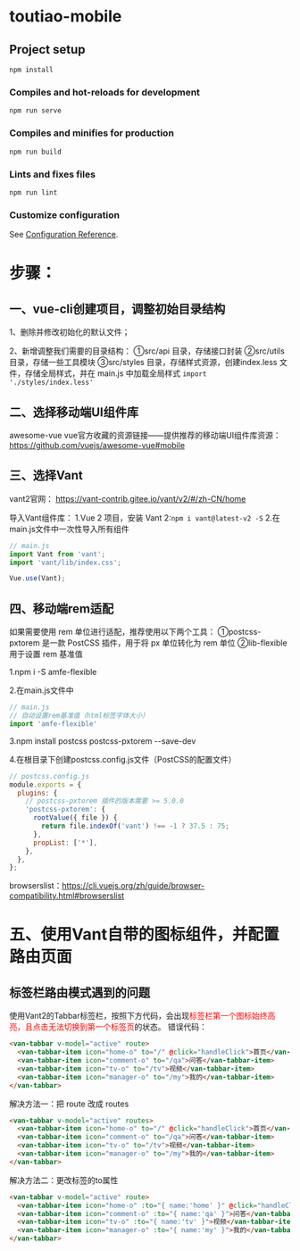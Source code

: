 # toutiao-mobile

## Project setup
```
npm install
```

### Compiles and hot-reloads for development
```
npm run serve
```

### Compiles and minifies for production
```
npm run build
```

### Lints and fixes files
```
npm run lint
```

### Customize configuration
See [Configuration Reference](https://cli.vuejs.org/config/).
# 步骤：
## 一、vue-cli创建项目，调整初始目录结构
1、删除并修改初始化的默认文件；

2、新增调整我们需要的目录结构：
①src/api 目录，存储接口封装
②src/utils 目录，存储一些工具模块
③src/styles 目录，存储样式资源，创建index.less 文件，存储全局样式，并在 main.js 中加载全局样式 ```import './styles/index.less'```
## 二、选择移动端UI组件库
awesome-vue vue官方收藏的资源链接——提供推荐的移动端UI组件库资源：
https://github.com/vuejs/awesome-vue#mobile
## 三、选择Vant
vant2官网：
https://vant-contrib.gitee.io/vant/v2/#/zh-CN/home

导入Vant组件库：
1.Vue 2 项目，安装 Vant 2:```npm i vant@latest-v2 -S```
2.在main.js文件中一次性导入所有组件
```js
// main.js
import Vant from 'vant';
import 'vant/lib/index.css';

Vue.use(Vant);
```
## 四、移动端rem适配
如果需要使用 rem 单位进行适配，推荐使用以下两个工具：
①postcss-pxtorem 是一款 PostCSS 插件，用于将 px 单位转化为 rem 单位
②lib-flexible 用于设置 rem 基准值

1.npm i -S amfe-flexible

2.在main.js文件中
```js
// main.js
// 自动设置rem基准值（html标签字体大小）
import 'amfe-flexible'
```
3.npm install postcss postcss-pxtorem --save-dev

4.在根目录下创建postcss.config.js文件（PostCSS的配置文件）
```js
// postcss.config.js
module.exports = {
  plugins: {
    // postcss-pxtorem 插件的版本需要 >= 5.0.0
    'postcss-pxtorem': {
      rootValue({ file }) {
        return file.indexOf('vant') !== -1 ? 37.5 : 75;
      },
      propList: ['*'],
    },
  },
};
```
browserslist：https://cli.vuejs.org/zh/guide/browser-compatibility.html#browserslist
# 五、使用Vant自带的图标组件，并配置路由页面
## 标签栏路由模式遇到的问题
使用Vant2的Tabbar标签栏，按照下方代码，会出现<span style="color:red">标签栏第一个图标始终高亮，且点击无法切换到第一个标签页</span>的状态。
错误代码：
```html
<van-tabbar v-model="active" route>
  <van-tabbar-item icon="home-o" to="/" @click="handleClick">首页</van-tabbar-item>
  <van-tabbar-item icon="comment-o" to="/qa">问答</van-tabbar-item>
  <van-tabbar-item icon="tv-o" to="/tv">视频</van-tabbar-item>
  <van-tabbar-item icon="manager-o" to="/my">我的</van-tabbar-item>
</van-tabbar>
```
解决方法一：把 route 改成 routes
```html
<van-tabbar v-model="active" routes>
  <van-tabbar-item icon="home-o" to="/" @click="handleClick">首页</van-tabbar-item>
  <van-tabbar-item icon="comment-o" to="/qa">问答</van-tabbar-item>
  <van-tabbar-item icon="tv-o" to="/tv">视频</van-tabbar-item>
  <van-tabbar-item icon="manager-o" to="/my">我的</van-tabbar-item>
</van-tabbar>
```
解决方法二：更改标签的to属性
```html
<van-tabbar v-model="active" route>
  <van-tabbar-item icon="home-o" :to="{ name:'home' }" @click="handleClick">首页</van-tabbar-item>
  <van-tabbar-item icon="comment-o" :to="{ name:'qa' }">问答</van-tabbar-item>
  <van-tabbar-item icon="tv-o" :to="{ name:'tv' }">视频</van-tabbar-item>
  <van-tabbar-item icon="manager-o" :to="{ name:'my' }">我的</van-tabbar-item>
</van-tabbar>
```
